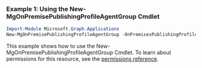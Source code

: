 ### Example 1: Using the New-MgOnPremisePublishingProfileAgentGroup Cmdlet
```powershell
Import-Module Microsoft.Graph.Applications
New-MgOnPremisePublishingProfileAgentGroup -OnPremisesPublishingProfileId $onPremisesPublishingProfileId
```
This example shows how to use the New-MgOnPremisePublishingProfileAgentGroup Cmdlet.
To learn about permissions for this resource, see the [permissions reference](/graph/permissions-reference).
